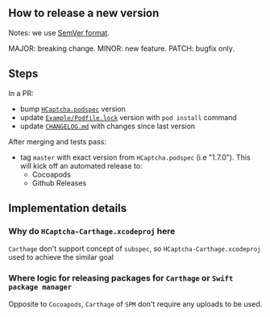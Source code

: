## How to release a new version

Notes: we use [SemVer format](https://semver.org/).

MAJOR: breaking change.
MINOR: new feature.
PATCH: bugfix only.

## Steps

In a PR:

- bump [`HCaptcha.podspec`](./HCaptcha.podspec) version
- update [`Example/Podfile.lock`](./Example/Podfile.lock) version with `pod install` command
- update [`CHANGELOG.md`](./CHANGELOG.md) with changes since last version

After merging and tests pass:

- tag `master` with exact version from `HCaptcha.podspec` (i.e "1.7.0"). This will kick off an automated release to:
	+ Cocoapods
	+ Github Releases
	
## Implementation details

### Why do `HCaptcha-Carthage.xcodeproj` here

`Carthage` don't support concept of `subspec`, so `HCaptcha-Carthage.xcodeproj` used to achieve the similar goal

### Where logic for releasing packages for `Carthage` or `Swift package manager`

Opposite to `Cocoapods`, `Carthage` of `SPM` don't require any uploads to be used.
